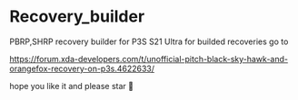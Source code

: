 # Recovery_builder

PBRP,SHRP recovery builder for P3S S21 Ultra for builded recoveries go to

https://forum.xda-developers.com/t/unofficial-pitch-black-sky-hawk-and-orangefox-recovery-on-p3s.4622633/


 hope you like it  and please star 🌟
